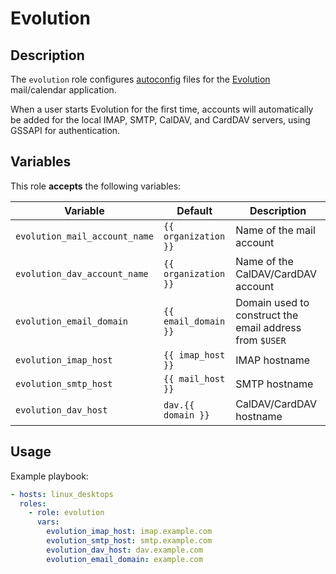 Evolution
=========

Description
-----------

The `evolution` role configures [autoconfig](https://wiki.gnome.org/Apps/Evolution/Autoconfig)
files for the [Evolution](https://wiki.gnome.org/Apps/Evolution) mail/calendar
application.

When a user starts Evolution for the first time, accounts will automatically be
added for the local IMAP, SMTP, CalDAV, and CardDAV servers,
using GSSAPI for authentication.


Variables
---------

This role **accepts** the following variables:

Variable                      | Default              | Description
------------------------------|----------------------|------------
`evolution_mail_account_name` | `{{ organization }}` | Name of the mail account
`evolution_dav_account_name`  | `{{ organization }}` | Name of the CalDAV/CardDAV account
`evolution_email_domain`      | `{{ email_domain }}` | Domain used to construct the email address from `$USER`
`evolution_imap_host`         | `{{ imap_host }}`    | IMAP hostname
`evolution_smtp_host`         | `{{ mail_host }}`    | SMTP hostname
`evolution_dav_host`          | `dav.{{ domain }}`   | CalDAV/CardDAV hostname


Usage
-----

Example playbook:

````yaml
- hosts: linux_desktops
  roles:
    - role: evolution
      vars:
        evolution_imap_host: imap.example.com
        evolution_smtp_host: smtp.example.com
        evolution_dav_host: dav.example.com
        evolution_email_domain: example.com
````
